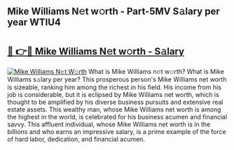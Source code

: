 ## Mike Williams N𝚎t w𝚘rth - Part-5MV S𝚊lary per year WTIU4

# <h2><a href="http://gc0hoxi.nevu.top/?p=Mike+Williams">🔗 👉🔴 Mike Williams N𝚎t w𝚘rth - S𝚊lary</a></h2>

[![Mike Williams N𝚎t W𝚘rth](https://i.imgur.com/Oavwk0R.jpeg)](http://gc0hoxi.nevu.top/?p=Mike+Williams)
What is Mike Williams n𝚎t w𝚘rth? What is Mike Williams s𝚊lary per year?
This prosperous person's Mike Williams net worth is sizeable, ranking him among the richest in his field. His income from his job is considerable, but it is eclipsed by Mike Williams net worth, which is thought to be amplified by his diverse business pursuits and extensive real estate assets. This wealthy man, whose Mike Williams net worth is among the highest in the world, is celebrated for his business acumen and financial savvy. This affluent individual, whose Mike Williams net worth is in the billions and who earns an impressive salary, is a prime example of the force of hard labor, dedication, and financial acumen.

